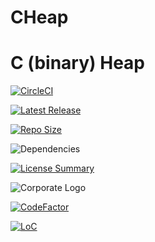 # CHeap
C (binary) Heap
==========

[![CircleCI](https://img.shields.io/circleci/build/github/InnovAnon-Inc/CHeap/?color=%23FF1100&logo=InnovAnon%2C%20Inc.&logoColor=%23FF1133&style=plastic)](https://circleci.com/gh/InnovAnon-Inc/CHeap/)

[![Latest Release](https://img.shields.io/github/commits-since/InnovAnon-Inc/CHeap//latest?color=%23FF1100&include_prereleases&logo=InnovAnon%2C%20Inc.&logoColor=%23FF1133&style=plastic)](https://github.com/InnovAnon-Inc/CHeap//releases/latest)

[![Repo Size](https://img.shields.io/github/repo-size/InnovAnon-Inc/CHeap/?color=%23FF1100&logo=InnovAnon%2C%20Inc.&logoColor=%23FF1133&style=plastic)](https://github.com/InnovAnon-Inc/CHeap/)

![Dependencies](https://img.shields.io/librariesio/github/InnovAnon-Inc/CHeap/?color=%23FF1100&style=plastic)

[![License Summary](https://img.shields.io/github/license/InnovAnon-Inc/CHeap/?color=%23FF1100&label=Free%20Code%20for%20a%20Free%20World%21&logo=InnovAnon%2C%20Inc.&logoColor=%23FF1133&style=plastic)](https://tldrlegal.com/license/unlicense#summary)

![Corporate Logo](https://i.imgur.com/UD8y4Is.gif)

[![CodeFactor](https://www.codefactor.io/repository/github/InnovAnon-Inc/CHeap/badge)](https://www.codefactor.io/repository/github/InnovAnon-Inc/CHeap/)

[![LoC](https://tokei.rs/b1/github/InnovAnon-Inc/CHeap/?category=code)](https://github.com/InnovAnon-Inc/CHeap/)

